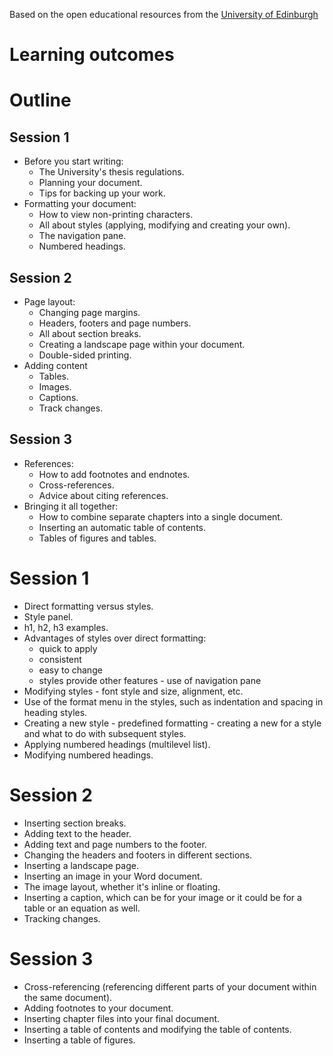 Based on the open educational resources from the [University of Edinburgh](https://open.ed.ac.uk/producing-a-thesis-or-dissertation-using-word/)

# Learning outcomes


# Outline
## Session 1
- Before you start writing:
  	- The University's thesis regulations.
  	- Planning your document.
  	- Tips for backing up your work.
- Formatting your document:
  	- How to view non-printing characters.
  	- All about styles (applying, modifying and creating your own).
  	- The navigation pane.
  	- Numbered headings.

## Session 2
- Page layout:
	- Changing page margins.
	- Headers, footers and page numbers.
	- All about section breaks.
	- Creating a landscape page within your document.
	- Double-sided printing.
- Adding content
	- Tables.
	- Images.
 	- Captions.
	- Track changes.

## Session 3
- References:
	- How to add footnotes and endnotes.
	- Cross-references.
	- Advice about citing references.
- Bringing it all together:
	- How to combine separate chapters into a single document.
	- Inserting an automatic table of contents.
	- Tables of figures and tables.

# Session 1
- Direct formatting versus styles.
- Style panel.
- h1, h2, h3 examples.
- Advantages of styles over direct formatting:
	- quick to apply
	- consistent
	- easy to change
	- styles provide other features - use of navigation pane
- Modifying styles - font style and size, alignment, etc.
- Use of the format menu in the styles, such as indentation and spacing in heading styles.
- Creating a new style - predefined formatting - creating a new for a style and what to do with subsequent styles.
- Applying numbered headings (multilevel list).
- Modifying numbered headings.

# Session 2
- Inserting section breaks.
- Adding text to the header.
- Adding text and page numbers to the footer.
- Changing the headers and footers in different sections.
- Inserting a landscape page. 
- Inserting an image in your Word document.
- The image layout, whether it's inline or floating.
- Inserting a caption, which can be for your image or it could be for a table or an equation as well.
- Tracking changes.

# Session 3
- Cross-referencing (referencing different parts of your document within the same document).
- Adding footnotes to your document.
- Inserting chapter files into your final document.
- Inserting a table of contents and modifying the table of contents.
- Inserting a table of figures.

